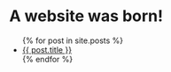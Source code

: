 <!DOCTYPE html>
<html>
<h1>A website was born!</h1>


<ul>
  {% for post in site.posts %}
    <li>
      <a href="{{ post.url }}">{{ post.title }}</a>
    </li>
  {% endfor %}
</ul>

</html>
